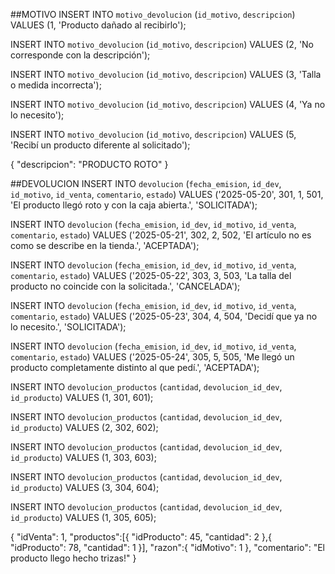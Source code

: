 ##MOTIVO
INSERT INTO `motivo_devolucion` (`id_motivo`, `descripcion`)
VALUES (1, 'Producto dañado al recibirlo');

INSERT INTO `motivo_devolucion` (`id_motivo`, `descripcion`)
VALUES (2, 'No corresponde con la descripción');

INSERT INTO `motivo_devolucion` (`id_motivo`, `descripcion`)
VALUES (3, 'Talla o medida incorrecta');

INSERT INTO `motivo_devolucion` (`id_motivo`, `descripcion`)
VALUES (4, 'Ya no lo necesito');

INSERT INTO `motivo_devolucion` (`id_motivo`, `descripcion`)
VALUES (5, 'Recibí un producto diferente al solicitado');

{
"descripcion": "PRODUCTO ROTO"
}

##DEVOLUCION
INSERT INTO `devolucion` (`fecha_emision`, `id_dev`, `id_motivo`, `id_venta`, `comentario`, `estado`)
VALUES ('2025-05-20', 301, 1, 501, 'El producto llegó roto y con la caja abierta.', 'SOLICITADA');

INSERT INTO `devolucion` (`fecha_emision`, `id_dev`, `id_motivo`, `id_venta`, `comentario`, `estado`)
VALUES ('2025-05-21', 302, 2, 502, 'El artículo no es como se describe en la tienda.', 'ACEPTADA');

INSERT INTO `devolucion` (`fecha_emision`, `id_dev`, `id_motivo`, `id_venta`, `comentario`, `estado`)
VALUES ('2025-05-22', 303, 3, 503, 'La talla del producto no coincide con la solicitada.', 'CANCELADA');

INSERT INTO `devolucion` (`fecha_emision`, `id_dev`, `id_motivo`, `id_venta`, `comentario`, `estado`)
VALUES ('2025-05-23', 304, 4, 504, 'Decidí que ya no lo necesito.', 'SOLICITADA');

INSERT INTO `devolucion` (`fecha_emision`, `id_dev`, `id_motivo`, `id_venta`, `comentario`, `estado`)
VALUES ('2025-05-24', 305, 5, 505, 'Me llegó un producto completamente distinto al que pedí.', 'ACEPTADA');


INSERT INTO `devolucion_productos` (`cantidad`, `devolucion_id_dev`, `id_producto`)
VALUES (1, 301, 601);

INSERT INTO `devolucion_productos` (`cantidad`, `devolucion_id_dev`, `id_producto`)
VALUES (2, 302, 602);

INSERT INTO `devolucion_productos` (`cantidad`, `devolucion_id_dev`, `id_producto`)
VALUES (1, 303, 603);

INSERT INTO `devolucion_productos` (`cantidad`, `devolucion_id_dev`, `id_producto`)
VALUES (3, 304, 604);

INSERT INTO `devolucion_productos` (`cantidad`, `devolucion_id_dev`, `id_producto`)
VALUES (1, 305, 605);

{
"idVenta": 1,
"productos":[{
"idProducto": 45,
"cantidad": 2
},{
"idProducto": 78,
"cantidad": 1
}],
"razon":{
"idMotivo": 1
},
"comentario": "El producto llego hecho trizas!"
}
